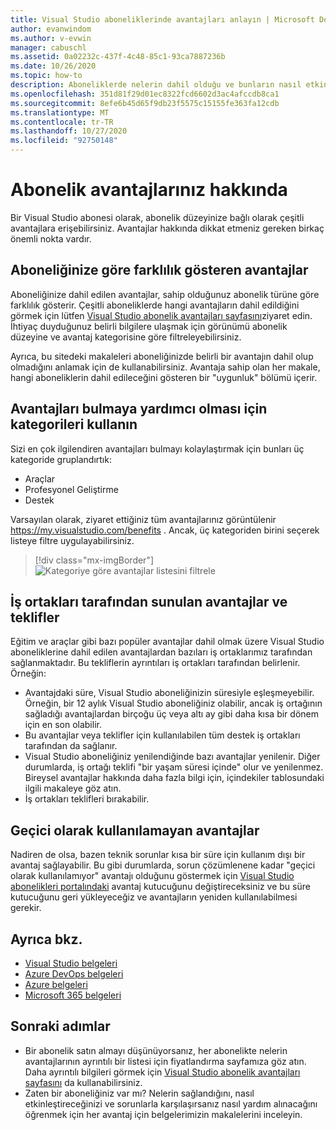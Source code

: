 ```yaml
---
title: Visual Studio aboneliklerinde avantajları anlayın | Microsoft Docs
author: evanwindom
ms.author: v-evwin
manager: cabuschl
ms.assetid: 0a02232c-437f-4c48-85c1-93ca7887236b
ms.date: 10/26/2020
ms.topic: how-to
description: Aboneliklerde nelerin dahil olduğu ve bunların nasıl etkinleştirileceği hakkında bilgi edinin.
ms.openlocfilehash: 351d81f29d01ec8322fcd6602d3ac4afccdb8ca1
ms.sourcegitcommit: 8efe6b45d65f9db23f5575c15155fe363fa12cdb
ms.translationtype: MT
ms.contentlocale: tr-TR
ms.lasthandoff: 10/27/2020
ms.locfileid: "92750148"
---
```

# <a name="about-your-subscription-benefits"></a>Abonelik avantajlarınız hakkında
Bir Visual Studio abonesi olarak, abonelik düzeyinize bağlı olarak çeşitli avantajlara erişebilirsiniz. Avantajlar hakkında dikkat etmeniz gereken birkaç önemli nokta vardır.

## <a name="benefits-that-vary-based-on-your-subscription"></a>Aboneliğinize göre farklılık gösteren avantajlar 
Aboneliğinize dahil edilen avantajlar, sahip olduğunuz abonelik türüne göre farklılık gösterir. Çeşitli aboneliklerde hangi avantajların dahil edildiğini görmek için lütfen [Visual Studio abonelik avantajları sayfasını](https://visualstudio.microsoft.com/vs/benefits/)ziyaret edin. İhtiyaç duyduğunuz belirli bilgilere ulaşmak için görünümü abonelik düzeyine ve avantaj kategorisine göre filtreleyebilirsiniz. 

Ayrıca, bu sitedeki makaleleri aboneliğinizde belirli bir avantajın dahil olup olmadığını anlamak için de kullanabilirsiniz. Avantaja sahip olan her makale, hangi aboneliklerin dahil edileceğini gösteren bir "uygunluk" bölümü içerir.

## <a name="use-categories-to-help-find-benefits"></a>Avantajları bulmaya yardımcı olması için kategorileri kullanın
Sizi en çok ilgilendiren avantajları bulmayı kolaylaştırmak için bunları üç kategoride gruplandırtık: 
- Araçlar
- Profesyonel Geliştirme
- Destek

Varsayılan olarak, ziyaret ettiğiniz tüm avantajlarınız görüntülenir <https://my.visualstudio.com/benefits> . Ancak, üç kategoriden birini seçerek listeye filtre uygulayabilirsiniz.

   > [!div class="mx-imgBorder"]
   > ![Kategoriye göre avantajlar listesini filtrele](_img/about-benefits/categories.png "Kullanılabilir avantajlar listesini filtrelemek için bir kategori seçin.")

## <a name="benefits-and-offers-provided-by-partners"></a>İş ortakları tarafından sunulan avantajlar ve teklifler
Eğitim ve araçlar gibi bazı popüler avantajlar dahil olmak üzere Visual Studio aboneliklerine dahil edilen avantajlardan bazıları iş ortaklarımız tarafından sağlanmaktadır. Bu tekliflerin ayrıntıları iş ortakları tarafından belirlenir. Örneğin:
- Avantajdaki süre, Visual Studio aboneliğinizin süresiyle eşleşmeyebilir. Örneğin, bir 12 aylık Visual Studio aboneliğiniz olabilir, ancak iş ortağının sağladığı avantajlardan birçoğu üç veya altı ay gibi daha kısa bir dönem için en son olabilir.
- Bu avantajlar veya teklifler için kullanılabilen tüm destek iş ortakları tarafından da sağlanır.
- Visual Studio aboneliğiniz yenilendiğinde bazı avantajlar yenilenir. Diğer durumlarda, iş ortağı teklifi "bir yaşam süresi içinde" olur ve yenilenmez. Bireysel avantajlar hakkında daha fazla bilgi için, içindekiler tablosundaki ilgili makaleye göz atın.
- İş ortakları teklifleri bırakabilir. 

## <a name="benefits-that-become-temporarily-unavailable"></a>Geçici olarak kullanılamayan avantajlar
Nadiren de olsa, bazen teknik sorunlar kısa bir süre için kullanım dışı bir avantaj sağlayabilir. Bu gibi durumlarda, sorun çözümlenene kadar "geçici olarak kullanılamıyor" avantajı olduğunu göstermek için [Visual Studio abonelikleri portalındaki](https://my.visualstudio.com/benefits) avantaj kutucuğunu değiştireceksiniz ve bu süre kutucuğunu geri yükleyeceğiz ve avantajların yeniden kullanılabilmesi gerekir.

## <a name="see-also"></a>Ayrıca bkz.
- [Visual Studio belgeleri](/visualstudio/)
- [Azure DevOps belgeleri](/azure/devops/)
- [Azure belgeleri](/azure/)
- [Microsoft 365 belgeleri](/microsoft-365/)

## <a name="next-steps"></a>Sonraki adımlar
- Bir abonelik satın almayı düşünüyorsanız, her abonelikte nelerin avantajlarının ayrıntılı bir listesi için fiyatlandırma sayfamıza göz atın. Daha ayrıntılı bilgileri görmek için [Visual Studio abonelik avantajları sayfasını](https://visualstudio.microsoft.com/vs/benefits/) da kullanabilirsiniz.
- Zaten bir aboneliğiniz var mı?  Nelerin sağlandığını, nasıl etkinleştireceğinizi ve sorunlarla karşılaşırsanız nasıl yardım alınacağını öğrenmek için her avantaj için belgelerimizin makalelerini inceleyin. 
